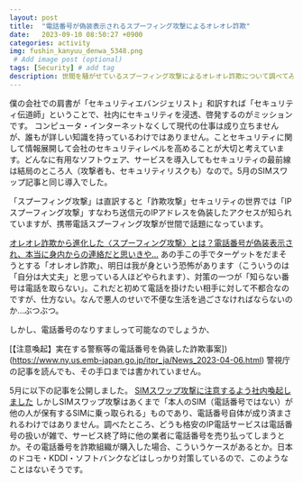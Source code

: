 ```yaml
---
layout: post
title:  "電話番号が偽装表示されるスプーフィング攻撃によるオレオレ詐欺"
date:   2023-09-10 08:50:27 +0900
categories: activity
img: fushin_kanyuu_denwa_5348.png
 # Add image post (optional)
tags: [Security] # add tag
description: 世間を騒がせているスプーフィング攻撃によるオレオレ詐欺について調べてみました
---
```


僕の会社での肩書が「セキュリティエバンジェリスト」和訳すれば「セキュリティ伝道師」ということで、社内にセキュリティを浸透、啓発するのがミッションです。
コンピュータ・インターネットなくして現代の仕事は成り立ちませんが、誰もが詳しい知識を持っているわけではありません。ことセキュリティに関して情報展開して会社のセキュリティレベルを高めることが大切と考えています。どんなに有用なソフトウェア、サービスを導入してもセキュリティの最前線は結局のところ人（攻撃者も、セキュリティリスクも）なので。5月のSIMスワップ記事と同じ導入でした。

「スプーフィング攻撃」は直訳すると「詐欺攻撃」セキュリティの世界では「IPスプーフィング攻撃」すなわち送信元のIPアドレスを偽装したアクセスが知られていますが、携帯電話スプーフィング攻撃が世間で話題になっています。

[オレオレ詐欺から進化した〈スプーフィング攻撃〉とは？電話番号が偽装表示され、本当に身内からの連絡だと思いきや…](https://fujinkoron.jp/articles/-/9114)
あの手この手でターゲットをだまそうとする「オレオレ詐欺」、明日は我が身という恐怖があります（こういうのは「自分は大丈夫」と思っている人ほどやられます）、対策の一つが「知らない番号は電話を取らない」。これだと初めて電話を掛けたい相手に対して不都合なのですが、仕方ない。なんで悪人のせいで不便な生活を過ごさなければならないのか…ぶつぶつ。

しかし、電話番号のなりすましって可能なのでしょうか、

[【注意喚起】実在する警察等の電話番号を偽装した詐欺事案])(https://www.ny.us.emb-japan.go.jp/itpr_ja/News_2023-04-06.html)
警視庁の記事を読んでも、その手口までは書かれていません。

5月に以下の記事を公開しました。
[SIMスワップ攻撃に注意するよう社内喚起しました](https://usek2g.github.io/blog/sim-swap-attack/)
しかしSIMスワップ攻撃はあくまで「本人のSIM（電話番号ではない）が他の人が保有するSIMに乗っ取られる」ものであり、電話番号自体が成り済まされるわけではありません。調べたところ、どうも格安のIP電話サービスは電話番号の扱いが雑で、サービス終了時に他の業者に電話番号を売り払ってしまうとか。その電話番号を詐欺組織が購入した場合、こういうケースがあるとか。日本のドコモ・KDDI・ソフトバンクなどはしっかり対策しているので、このようなことはないそうです。